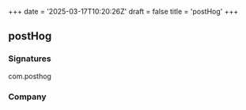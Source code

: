 +++
date = '2025-03-17T10:20:26Z'
draft = false
title = 'postHog'
+++

## postHog


### Signatures

com.posthog

### Company

